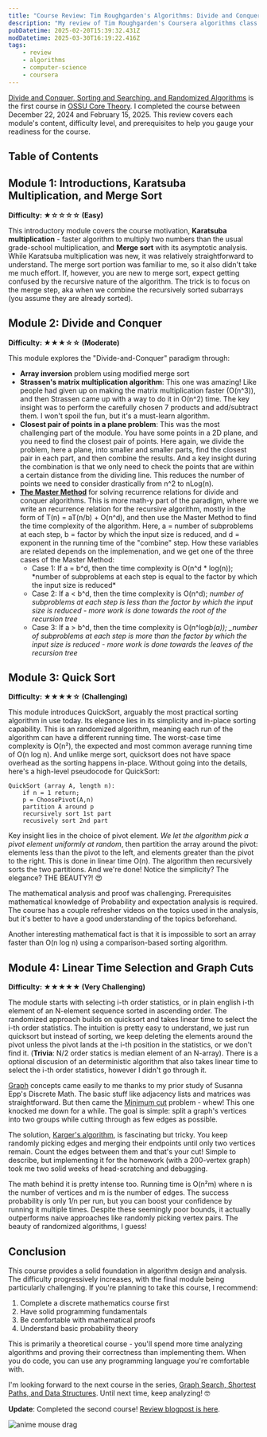 ```yaml
---
title: "Course Review: Tim Roughgarden's Algorithms: Divide and Conquer, Sorting and Searching, and Randomized Algorithms"
description: "My review of Tim Roughgarden's Coursera algorithms class covering divide-and-conquer techniques, sorting algorithms, and randomized approaches"
pubDatetime: 2025-02-20T15:39:32.431Z
modDatetime: 2025-03-30T16:19:22.416Z
tags:
    - review
    - algorithms
    - computer-science
    - coursera
---
```


[Divide and Conquer, Sorting and Searching, and Randomized Algorithms](https://www.coursera.org/learn/algorithms-divide-conquer)
is the first course in [OSSU Core Theory](https://github.com/ossu/computer-science?tab=readme-ov-file#core-theory). I completed
the course between December 22, 2024 and February 15, 2025. This review covers each module's content, difficulty level, and prerequisites to help you gauge your readiness for the course.

## Table of Contents

## Module 1: Introductions, Karatsuba Multiplication, and Merge Sort

**Difficulty: ★☆☆☆☆ (Easy)**

This introductory module covers the course motivation, **Karatsuba multiplication** - faster algorithm to multiply two numbers than the usual grade-school multiplication, and **Merge sort** with its asymptotic analysis. While Karatsuba multiplication was new, it was relatively straightforward to understand. The merge sort portion was familiar to me, so it also didn't take me much effort. If, however, you are new to merge sort, expect getting confused by the recursive nature of the algorithm. The trick is to focus on the merge step, aka when we combine the recursively sorted subarrays (you assume they are already sorted).

## Module 2: Divide and Conquer

**Difficulty: ★★★☆☆ (Moderate)**

This module explores the "Divide-and-Conquer" paradigm through:

- **Array inversion** problem using modified merge sort
- **Strassen's matrix multiplication algorithm**: This one was amazing! Like people had given up on making the matrix multiplication faster (O(n^3)), and then Strassen came up with a way to do it in O(n^2) time. The key insight was to perform the carefully chosen 7 products and add/subtract them. I won't spoil the fun, but it's a must-learn algorithm.
- **Closest pair of points in a plane problem**: This was the most challenging part of the module. You have some points in a 2D plane, and you need to find the closest pair of points. Here again, we divide the problem, here a plane, into smaller and smaller parts, find the closest pair in each part, and then combine the results. And a key insight during the combination is that we only need to check the points that are within a certain distance from the dividing line. This reduces the number of points we need to consider drastically from n^2 to nLog(n).
- [**The Master Method**](<https://en.wikipedia.org/wiki/Master_theorem_(analysis_of_algorithms)>) for solving recurrence relations for divide and conquer algorithms. This is more math-y part of the paradigm, where we write an recurrence relation for the recursive algorithm, mostly in the form of T(n) = aT(n/b) + O(n^d), and then use the Master Method to find the time complexity of the algorithm. Here, a = number of subproblems at each step, b = factor by which the input size is reduced, and d = exponent in the running time of the "combine" step. How these variables are related depends on the implemenation, and we get one of the three cases of the Master Method:
    - Case 1: If a = b^d, then the time complexity is O(n^d * log(n)); *number of subproblems at each step is equal to the factor by which the input size is reduced\*
    - Case 2: If a < b^d, then the time complexity is O(n^d); _number of subproblems at each step is less than the factor by which the input size is reduced - more work is done towards the root of the recursion tree_
    - Case 3: If a > b^d, then the time complexity is O(n^log*b(a)); \_number of subproblems at each step is more than the factor by which the input size is reduced - more work is done towards the leaves of the recursion tree*

## Module 3: Quick Sort

**Difficulty: ★★★★☆ (Challenging)**

This module introduces QuickSort, arguably the most practical sorting algorithm in use today. Its elegance lies in its simplicity and in-place sorting capability. This is an randomized algorithm, meaning each run of the algorithm can have a different running time. The worst-case time complexity is O(n²), the expected and most common average running time of O(n log n). And unlike merge sort, quicksort does not have space overhead as the sorting happens in-place. Without going into the details, here's a high-level pseudocode for QuickSort:

```
QuickSort (array A, length n):
    if n = 1 return;
    p = ChoosePivot(A,n)
    partition A around p
    recursively sort 1st part
    recusively sort 2nd part
```

Key insight lies in the choice of pivot element. _We let the algorithm pick a pivot element uniformly at random_, then partition the array around the pivot: elements less than the pivot to the left, and elements greater than the pivot to the right. This is done in linear time O(n). The algorithm then recursively sorts the two partitions. And we're done! Notice the simplicity? The elegance? THE BEAUTY?! 😍

The mathematical analysis and proof was challenging. Prerequisites mathematical knowledge of Probability and expectation analysis is required. The course has a couple refresher videos on the topics used in the analysis, but it's better to have a good understanding of the topics beforehand.

Another interesting mathematical fact is that it is impossible to sort an array faster than O(n log n) using a comparison-based sorting algorithm.

## Module 4: Linear Time Selection and Graph Cuts

**Difficulty: ★★★★★ (Very Challenging)**

The module starts with selecting i-th order statistics, or in plain english i-th element of an N-element sequence sorted in ascending order. The randomized approach builds on quicksort and takes linear time to select the i-th order statistics. The intuition is pretty easy to understand, we just run quicksort but instead of sorting, we keep deleting the elements around the pivot unless the pivot lands at the i-th position in the statistics, or we don't find it. (**Trivia**: N/2 order statics is median element of an N-array). There is a optional discusion of an deterministic algorithm that also takes linear time to select the i-th order statistics, however I didn't go through it.

[Graph](<https://en.wikipedia.org/wiki/Graph_(abstract_data_type)>) concepts came easily to me thanks to my prior study of Susanna Epp's Discrete Math. The basic stuff like adjacency lists and matrices was straightforward. But then came the [Minimum cut](<https://en.wikipedia.org/wiki/Cut_(graph_theory)>) problem - whew! This one knocked me down for a while. The goal is simple: split a graph's vertices into two groups while cutting through as few edges as possible.

The solution, [Karger's algorithm](https://en.wikipedia.org/wiki/Karger%27s_algorithm), is fascinating but tricky. You keep randomly picking edges and merging their endpoints until only two vertices remain. Count the edges between them and that's your cut! Simple to describe, but implementing it for the homework (with a 200-vertex graph) took me two solid weeks of head-scratching and debugging.

The math behind it is pretty intense too. Running time is O(n²m) where n is the number of vertices and m is the number of edges. The success probability is only 1/n per run, but you can boost your confidence by running it multiple times. Despite these seemingly poor bounds, it actually outperforms naive approaches like randomly picking vertex pairs. The beauty of randomized algorithms, I guess!

## Conclusion

This course provides a solid foundation in algorithm design and analysis. The difficulty progressively increases, with the final module being particularly challenging. If you're planning to take this course, I recommend:

1. Complete a discrete mathematics course first
2. Have solid programming fundamentals
3. Be comfortable with mathematical proofs
4. Understand basic probability theory

This is primarily a theoretical course - you'll spend more time analyzing algorithms and proving their correctness than implementing them. When you do code, you can use any programming language you're comfortable with.

I'm looking forward to the next course in the series, [Graph Search, Shortest Paths, and Data Structures](https://www.coursera.org/learn/algorithms-graphs-data-structures). Until next time, keep analyzing! 🤓

**Update**: Completed the second course! [Review blogpost is here](/posts/course-review-coursera-tim-roughgarden-algorithms-2-graph-data-structure).

![anime mouse drag](https://media1.tenor.com/m/d79toO9-OsAAAAAC/typing-computer.gif)
